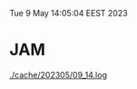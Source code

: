Tue  9 May 14:05:04 EEST 2023
# JAM
<a href='./cache/202305/09_14.log'>./cache/202305/09_14.log</a>
